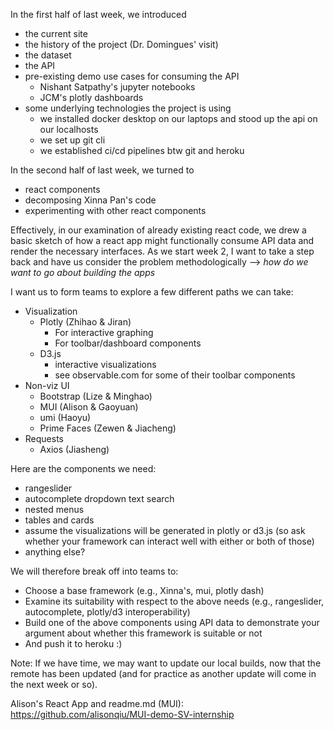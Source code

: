 In the first half of last week, we introduced

* the current site
* the history of the project (Dr. Domingues' visit)
* the dataset
* the API
* pre-existing demo use cases for consuming the API
	* Nishant Satpathy's jupyter notebooks
	* JCM's plotly dashboards
* some underlying technologies the project is using
	* we installed docker desktop on our laptops and stood up the api on our localhosts
	* we set up git cli
	* we established ci/cd pipelines btw git and heroku

In the second half of last week, we turned to

* react components
* decomposing Xinna Pan's code
* experimenting with other react components

Effectively, in our examination of already existing react code, we drew a basic sketch of how a react app might functionally consume API data and render the necessary interfaces. As we start week 2, I want to take a step back and have us consider the problem methodologically --> *how do we want to go about building the apps*

I want us to form teams to explore a few different paths we can take:



* Visualization
	* Plotly (Zhihao & Jiran)
		* For interactive graphing
		* For toolbar/dashboard components
	* D3.js
		* interactive visualizations
		* see observable.com for some of their toolbar components
* Non-viz UI
	* Bootstrap (Lize & Minghao)
	* MUI (Alison & Gaoyuan)
	* umi (Haoyu)
	* Prime Faces (Zewen & Jiacheng)
* Requests
	* Axios (Jiasheng)

Here are the components we need:

* rangeslider
* autocomplete dropdown text search
* nested menus
* tables and cards
* assume the visualizations will be generated in plotly or d3.js (so ask whether your framework can interact well with either or both of those)
* anything else?

We will therefore break off into teams to:

* Choose a base framework (e.g., Xinna's, mui, plotly dash)
* Examine its suitability with respect to the above needs (e.g., rangeslider, autocomplete, plotly/d3 interoperability)
* Build one of the above components using API data to demonstrate your argument about whether this framework is suitable or not
* And push it to heroku :)


Note: If we have time, we may want to update our local builds, now that the remote has been updated (and for practice as another update will come in the next week or so).

Alison's React App and readme.md (MUI): https://github.com/alisonqiu/MUI-demo-SV-internship

